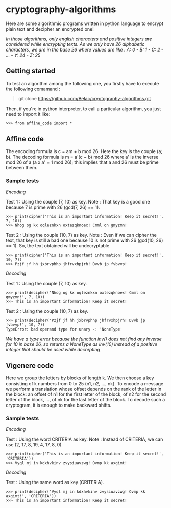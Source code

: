 # cryptography-algorithms
Here are some algorithmic programs written in python language to encrypt plain text and decipher an encrypted one!

*In those algorithms, only english characters and positive integers are considered while encrypting texts. 
As we only have 26 alphabetic characters, we are in the base 26 where values are like :
A: 0 - B: 1 - C: 2 - ... - Y: 24 - Z: 25*

## Getting started
To test an algorithm among the following one, you firstly have to execute the following comamand :
> git clone https://github.com/Belac/cryptography-algorithms.git 
         
Then, if you're in python interpreter, to call a particular algorithm, you just need to import it like:
````
>>> from affine_code import *
````

## Affine code
The encoding formula is c = am + b mod 26. Here the key is the couple (a; b). 
The decoding formula is m = a'(c − b) mod 26 where a' is the inverse mod 26 of a (a x a' = 1 mod 26); this implies that a and 26 must be prime between them.

### Sample tests
*Encoding*

Test 1 : Using the couple (7, 10) as key.
Note : That key is a good one because 7 is prime with 26 (gcd(7, 26) == 1).

````
>>> print(cipher('This is an important information! Keep it secret!', 7, 10))
>>> Nhog og kx oqleznkxn oxtezqknoex! Cmml on gmyzmn!
````

Test 2 : Using the couple (10, 7) as key.
Note : Even if we can cipher the text, that key is still a bad one because 10 is not prime with 26 (gcd(10, 26) == 1). 
So, the text obtained will be undecryptable.

````
>>> print(cipher('This is an important information! Keep it secret!', 10, 7))
>>> Pzjf jf hh jxbrvphhp jhfrvxhpjrh! Dvvb jp fvbvvp!
````

*Decoding*

Test 1 : Using the couple (7, 10) as key.
````
>>> print(decipher('Nhog og kx oqleznkxn oxtezqknoex! Cmml on gmyzmn!', 7, 10))
>>> This is an important information! Keep it secret!
````

Test 2 : Using the couple (10, 7) as key.
````
>>> print(decipher('Pzjf jf hh jxbrvphhp jhfrvxhpjrh! Dvvb jp fvbvvp!', 10, 7))
TypeError: bad operand type for unary -: 'NoneType'
````
*We have a type error because the function inv() does not find any inverse for 10 in base 26,
so returns a NoneType as inv(10) instead of a positive integer that should be used while
decrepting*

## Vigenere code
Here we group the letters by blocks of length k. We then choose a key consisting of k numbers from 0 to 25 (n1, n2, ..., nk). 
To encode a message we perform a translation whose offset depends on the rank of the letter in the block: an offset of n1 for the first letter of the block, 
of n2 for the second letter of the block, ..., of nk for the last letter of the block. 
To decode such a cryptogram, it is enough to make backward shifts.

### Sample tests
*Encoding*

Test : Using the word CRITERIA as key.
Note : Instead of CRITERIA, we can use (2, 17, 8, 19, 4, 17, 8, 0)

````
>>> print(cipher('This is an important information! Keep it secret!', 'CRITERIA'))
>>> Vyql mj in kdxhvkinv zvysiuavzwg! Ovmp kk axgimt!
````


*Decoding*

Test : Using the same word as key (CRITERIA).
````
>>> print(decipher('Vyql mj in kdxhvkinv zvysiuavzwg! Ovmp kk axgimt!', 'CRITERIA'))
>>> This is an important information! Keep it secret!
````
